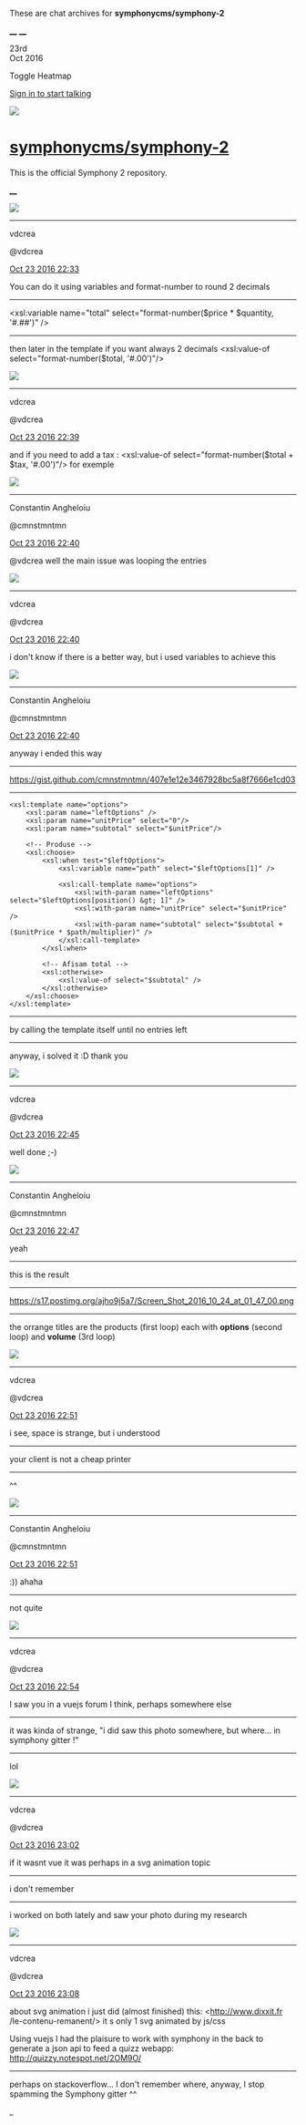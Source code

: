 These are chat archives for **symphonycms/symphony-2**

[__](/symphonycms/symphony-2/archives/2016/10/24)
[__](/symphonycms/symphony-2/archives/2016/10/22)

23rd  
Oct 2016

Toggle Heatmap

[Sign in to start talking](/login?action=login&button=archive-login)

![](https://avatars-02.gitter.im/group/iv/3/57542c45c43b8c601977197e?s=48)

#  [symphonycms/symphony-2](/symphonycms/symphony-2)

This is the official Symphony 2 repository.

[ __ ](/orgs/symphonycms/rooms "More symphonycms rooms" )

![](https://avatars2.githubusercontent.com/u/1126750?v=3&s=30)

__ __

vdcrea

@vdcrea

[Oct 23 2016
22:33](https://gitter.im/symphonycms/symphony-2?at=580d3ac6278cc54c6f612c6f ""
)

You can do it using variables and format-number to round 2 decimals

__ __

&lt;xsl:variable name="total" select="format-number($price * $quantity,
'#.##')" /&gt;

__ __

then later in the template if you want always 2 decimals &lt;xsl:value-of
select="format-number($total, '#.00')"/&gt;

![](https://avatars2.githubusercontent.com/u/1126750?v=3&s=30)

__ __

vdcrea

@vdcrea

[Oct 23 2016
22:39](https://gitter.im/symphonycms/symphony-2?at=580d3c20b6fc192f5633368e ""
)

and if you need to add a tax : &lt;xsl:value-of select="format-number($total +
$tax, '#.00')"/&gt; for exemple

![](https://avatars1.githubusercontent.com/u/2312755?v=3&s=30)

__ __

Constantin Angheloiu

@cmnstmntmn

[Oct 23 2016
22:40](https://gitter.im/symphonycms/symphony-2?at=580d3c4ab6fc192f563337fd ""
)

@vdcrea well the main issue was looping the entries

![](https://avatars2.githubusercontent.com/u/1126750?v=3&s=30)

__ __

vdcrea

@vdcrea

[Oct 23 2016
22:40](https://gitter.im/symphonycms/symphony-2?at=580d3c4eb6fc192f5633380e ""
)

i don't know if there is a better way, but i used variables to achieve this

![](https://avatars1.githubusercontent.com/u/2312755?v=3&s=30)

__ __

Constantin Angheloiu

@cmnstmntmn

[Oct 23 2016
22:40](https://gitter.im/symphonycms/symphony-2?at=580d3c5056121b9c7eb27772 ""
)

anyway i ended this way

__ __

<https://gist.github.com/cmnstmntmn/407e1e12e3467928bc5a8f7666e1cd03>

__ __

    
    
    <xsl:template name="options">
        <xsl:param name="leftOptions" />
        <xsl:param name="unitPrice" select="0"/>
        <xsl:param name="subtotal" select="$unitPrice"/>
    
        <!-- Produse -->
        <xsl:choose>
            <xsl:when test="$leftOptions">  
                <xsl:variable name="path" select="$leftOptions[1]" />
    
                <xsl:call-template name="options">
                    <xsl:with-param name="leftOptions" select="$leftOptions[position() &gt; 1]" />
                    <xsl:with-param name="unitPrice" select="$unitPrice" />
                    <xsl:with-param name="subtotal" select="$subtotal + ($unitPrice * $path/multiplier)" />
                </xsl:call-template>
            </xsl:when>
    
            <!-- Afisam total -->
            <xsl:otherwise>
                <xsl:value-of select="$subtotal" />
            </xsl:otherwise>
        </xsl:choose>
    </xsl:template>

__ __

by calling the template itself until no entries left

__ __

anyway, i solved it :D thank you

![](https://avatars2.githubusercontent.com/u/1126750?v=3&s=30)

__ __

vdcrea

@vdcrea

[Oct 23 2016
22:45](https://gitter.im/symphonycms/symphony-2?at=580d3d73fb138dce65f0f19f ""
)

well done ;-)

![](https://avatars1.githubusercontent.com/u/2312755?v=3&s=30)

__ __

Constantin Angheloiu

@cmnstmntmn

[Oct 23 2016
22:47](https://gitter.im/symphonycms/symphony-2?at=580d3e10305a10335db48f66 ""
)

yeah

__ __

this is the result

__ __

<https://s17.postimg.org/ajho9j5a7/Screen_Shot_2016_10_24_at_01_47_00.png>

__ __

the orrange titles are the products (first loop) each with **options** (second
loop) and **volume** (3rd loop)

![](https://avatars2.githubusercontent.com/u/1126750?v=3&s=30)

__ __

vdcrea

@vdcrea

[Oct 23 2016
22:51](https://gitter.im/symphonycms/symphony-2?at=580d3ee1278cc54c6f61359d ""
)

i see, space is strange, but i understood

__ __

your client is not a cheap printer

__ __

^^

![](https://avatars1.githubusercontent.com/u/2312755?v=3&s=30)

__ __

Constantin Angheloiu

@cmnstmntmn

[Oct 23 2016
22:51](https://gitter.im/symphonycms/symphony-2?at=580d3eff305a10335db49136 ""
)

:)) ahaha

__ __

not quite

![](https://avatars2.githubusercontent.com/u/1126750?v=3&s=30)

__ __

vdcrea

@vdcrea

[Oct 23 2016
22:54](https://gitter.im/symphonycms/symphony-2?at=580d3fa8fb138dce65f0f65f ""
)

I saw you in a vuejs forum I think, perhaps somewhere else

__ __

it was kinda of strange, "i did saw this photo somewhere, but where... in
symphony gitter !"

__ __

lol

![](https://avatars2.githubusercontent.com/u/1126750?v=3&s=30)

__ __

vdcrea

@vdcrea

[Oct 23 2016
23:02](https://gitter.im/symphonycms/symphony-2?at=580d4169305a10335db4979b ""
)

if it wasnt vue it was perhaps in a svg animation topic

__ __

i don't remember

__ __

i worked on both lately and saw your photo during my research

![](https://avatars2.githubusercontent.com/u/1126750?v=3&s=30)

__ __

vdcrea

@vdcrea

[Oct 23 2016
23:08](https://gitter.im/symphonycms/symphony-2?at=580d42e256121b9c7eb288a8 ""
)

about svg animation i just did (almost finished) this: <http://www.dixxit.fr
/le-contenu-remanent/> it s only 1 svg animated by js/css

Using vuejs I had the plaisure to work with symphony in the back to generate a
json api to feed a quizz webapp: <http://quizzy.notespot.net/2OM9O/>

__ __

perhaps on stackoverflow... I don't remember where, anyway, I stop spamming
the Symphony gitter ^^

_

